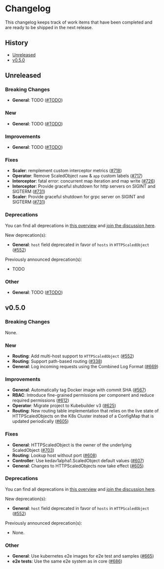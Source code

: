 # Changelog

<!--
    New changelog entries must be inline with our changelog guidelines.
    Please refer to https://github.com/kedacore/keda/blob/main/CONTRIBUTING.md#Changelog to learn more.
-->

This changelog keeps track of work items that have been completed and are ready to be shipped in the next release.

## History

- [Unreleased](#unreleased)
- [v0.5.0](#v050)

## Unreleased

### Breaking Changes

- **General**: TODO ([#TODO](https://github.com/kedacore/http-add-on/issues/TODO))

### New

- **General**: TODO ([#TODO](https://github.com/kedacore/http-add-on/issues/TODO))

### Improvements

- **General**: TODO ([#TODO](https://github.com/kedacore/http-add-on/issues/TODO))

### Fixes

- **Scaler**: remplement custom interceptor metrics ([#718](https://github.com/kedacore/http-add-on/issues/718))
- **Operator**: Remove ScaledObject `name` & `app` custom labels ([#717](https://github.com/kedacore/http-add-on/issues/717))
- **Interceptor**: fatal error: concurrent map iteration and map write ([#726](https://github.com/kedacore/http-add-on/issues/726))
- **Interceptor**: Provide graceful shutdown for http servers on SIGINT and SIGTERM ([#731](https://github.com/kedacore/http-add-on/issues/731))
- **Scaler**: Provide graceful shutdown for grpc server on SIGINT and SIGTERM ([#731](https://github.com/kedacore/http-add-on/issues/731))

### Deprecations

You can find all deprecations in [this overview](https://github.com/kedacore/http-add-on/labels/breaking-change) and [join the discussion here](https://github.com/kedacore/http-add-on/discussions/categories/deprecations).

New deprecation(s):

- **General**: `host` field deprecated in favor of `hosts` in `HTTPScaledObject` ([#552](https://github.com/kedacore/http-add-on/issues/552))

Previously announced deprecation(s):

- TODO

### Other

- **General**: TODO ([#TODO](https://github.com/kedacore/http-add-on/issues/TODO))

## v0.5.0

### Breaking Changes

None.

### New

- **Routing**: Add multi-host support to `HTTPScaledObject` ([#552](https://github.com/kedacore/http-add-on/issues/552))
- **Routing**: Support path-based routing ([#338](https://github.com/kedacore/http-add-on/issues/338))
- **General**: Log incoming requests using the Combined Log Format ([#669](https://github.com/kedacore/http-add-on/pull/669))

### Improvements

- **General**: Automatically tag Docker image with commit SHA ([#567](https://github.com/kedacore/http-add-on/issues/567))
- **RBAC**: Introduce fine-grained permissions per component and reduce required permissions ([#612](https://github.com/kedacore/http-add-on/issues/612))
- **Operator**: Migrate project to Kubebuilder v3 ([#625](https://github.com/kedacore/http-add-on/issues/625))
- **Routing**: New routing table implementation that relies on the live state of HTTPScaledObjects on the K8s Cluster instead of a ConfigMap that is updated periodically ([#605](https://github.com/kedacore/http-add-on/issues/605))

### Fixes

- **General**: HTTPScaledObject is the owner of the underlying ScaledObject ([#703](https://github.com/kedacore/http-add-on/issues/703))
- **Routing**: Lookup host without port ([#608](https://github.com/kedacore/http-add-on/issues/608))
- **Controller**: Use kedav1alpha1.ScaledObject default values ([#607](https://github.com/kedacore/http-add-on/issues/607))
- **General**: Changes to HTTPScaledObjects now take effect ([#605](https://github.com/kedacore/http-add-on/issues/605))

### Deprecations

You can find all deprecations in [this overview](https://github.com/kedacore/http-add-on/labels/breaking-change) and [join the discussion here](https://github.com/kedacore/http-add-on/discussions/categories/deprecations).

New deprecation(s):

- **General**: `host` field deprecated in favor of `hosts` in `HTTPScaledObject` ([#552](https://github.com/kedacore/http-add-on/issues/552))

Previously announced deprecation(s):

- None.

### Other

- **General**: Use kubernetes e2e images for e2e test and samples ([#665](https://github.com/kedacore/http-add-on/issues/665))
- **e2e tests**: Use the same e2e system as in core ([#686](https://github.com/kedacore/http-add-on/pull/686))
